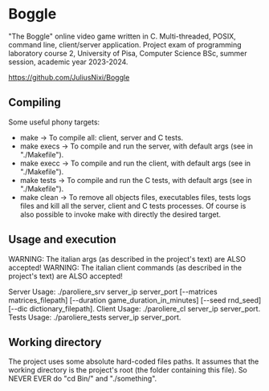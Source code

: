 # Boggle
"The Boggle" online video game written in C. Multi-threaded, POSIX, command line, client/server application. Project exam of programming laboratory course 2, University of Pisa, Computer Science BSc, summer session, academic year 2023-2024.

https://github.com/JuliusNixi/Boggle

## Compiling
Some useful phony targets:
- make -> To compile all: client, server and C tests.
- make execs -> To compile and run the server, with default args (see in "./Makefile").
- make execc -> To compile and run the client, with default args (see in "./Makefile").
- make tests -> To compile and run the C tests, with default args (see in "./Makefile").
- make clean -> To remove all objects files, executables files, tests logs files and kill all the server, client and C tests processes.
Of course is also possible to invoke make with directly the desired target.

## Usage and execution
WARNING: The italian args (as described in the project's text) are ALSO accepted!
WARNING: The italian client commands (as described in the project's text) are ALSO accepted!

Server Usage: ./paroliere_srv server_ip server_port [--matrices matrices_filepath] [--duration game_duration_in_minutes] [--seed rnd_seed] [--dic dictionary_filepath].
Client Usage: ./paroliere_cl server_ip server_port.
Tests Usage: ./paroliere_tests server_ip server_port.

## Working directory
The project uses some absolute hard-coded files paths. It assumes that the working directory is the project's root (the folder containing this file). So NEVER EVER do "cd Bin/" and "./something".

